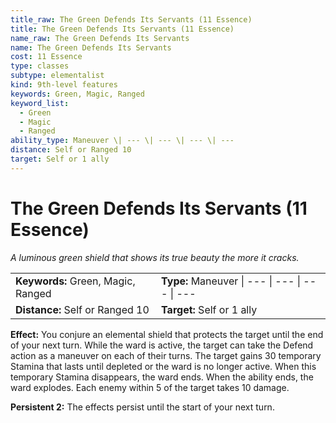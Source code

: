 ```yaml
---
title_raw: The Green Defends Its Servants (11 Essence)
title: The Green Defends Its Servants (11 Essence)
name_raw: The Green Defends Its Servants
name: The Green Defends Its Servants
cost: 11 Essence
type: classes
subtype: elementalist
kind: 9th-level features
keywords: Green, Magic, Ranged
keyword_list:
  - Green
  - Magic
  - Ranged
ability_type: Maneuver \| --- \| --- \| --- \| ---
distance: Self or Ranged 10
target: Self or 1 ally
---
```


# The Green Defends Its Servants (11 Essence)

*A luminous green shield that shows its true beauty the more it cracks.*

|                                    |                                                |
| :--------------------------------- | :--------------------------------------------- |
| **Keywords:** Green, Magic, Ranged | **Type:** Maneuver \| --- \| --- \| --- \| --- |
| **Distance:** Self or Ranged 10    | **Target:** Self or 1 ally                     |

**Effect:** You conjure an elemental shield that protects the target until the end of your next turn. While the ward is active, the target can take the Defend action as a maneuver on each of their turns. The target gains 30 temporary Stamina that lasts until depleted or the ward is no longer active. When this temporary Stamina disappears, the ward ends. When the ability ends, the ward explodes. Each enemy within 5 of the target takes 10 damage.

**Persistent 2:** The effects persist until the start of your next turn.
